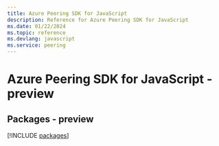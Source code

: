```yaml
---
title: Azure Peering SDK for JavaScript
description: Reference for Azure Peering SDK for JavaScript
ms.date: 01/22/2024
ms.topic: reference
ms.devlang: javascript
ms.service: peering
---
```

# Azure Peering SDK for JavaScript - preview
## Packages - preview
[!INCLUDE [packages](peering-index.md)]